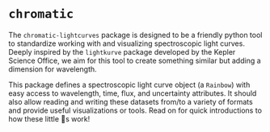 # `chromatic`

The `chromatic-lightcurves` package is designed to be a friendly python tool to standardize working with and visualizing spectroscopic light curves. Deeply inspired by the `lightkurve` package developed by the Kepler Science Office, we aim for this tool to create something similar but adding a dimension for wavelength.

This package defines a spectroscopic light curve object (a `Rainbow`) with easy access to wavelength, time, flux, and uncertainty attributes. It should also allow reading and writing these datasets from/to a variety of formats and provide useful visualizations or tools. Read on for quick introductions to how these little 🌈s work!
